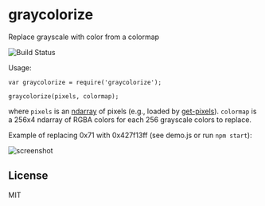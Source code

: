 # graycolorize

Replace grayscale with color from a colormap

![![Build Status](https://travis-ci.org/deathcap/graycolorize.png)](https://travis-ci.org/deathcap/graycolorize)


Usage:

    var graycolorize = require('graycolorize');

    graycolorize(pixels, colormap);

where `pixels` is an [ndarray](https://github.com/mikolalysenko/ndarray) of pixels
(e.g., loaded by [get-pixels](https://github.com/mikolalysenko/get-pixels)). `colormap`
is a 256x4 ndarray of RGBA colors for each 256 grayscale colors to replace. 

Example of replacing 0x71 with 0x427f13ff (see demo.js or run `npm start`):

![screenshot](http://i.imgur.com/raUnAWA.png "Screenshot")

## License

MIT

